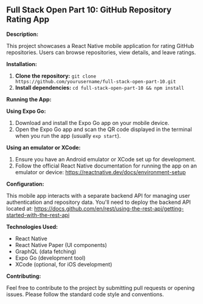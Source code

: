 ## Full Stack Open Part 10: GitHub Repository Rating App

**Description:**

This project showcases a React Native mobile application for rating GitHub repositories. Users can browse repositories, view details, and leave ratings.

**Installation:**

1. **Clone the repository:** `git clone https://github.com/yourusername/full-stack-open-part-10.git`
2. **Install dependencies:** `cd full-stack-open-part-10 && npm install`

**Running the App:**

**Using Expo Go:**

1. Download and install the Expo Go app on your mobile device.
2. Open the Expo Go app and scan the QR code displayed in the terminal when you run the app (usually `exp start`).

**Using an emulator or XCode:**

1. Ensure you have an Android emulator or XCode set up for development.
2. Follow the official React Native documentation for running the app on an emulator or device: https://reactnative.dev/docs/environment-setup

**Configuration:**

This mobile app interacts with a separate backend API for managing user authentication and repository data. You'll need to deploy the backend API located at: https://docs.github.com/en/rest/using-the-rest-api/getting-started-with-the-rest-api

**Technologies Used:**

- React Native
- React Native Paper (UI components)
- GraphQL (data fetching)
- Expo Go (development tool)
- XCode (optional, for iOS development)

**Contributing:**

Feel free to contribute to the project by submitting pull requests or opening issues. Please follow the standard code style and conventions.
